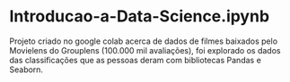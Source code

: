 # Introducao-a-Data-Science.ipynb
Projeto criado no google colab acerca de dados de filmes baixados pelo Movielens do Grouplens (100.000 mil avaliações), foi explorado os dados das classificações que as pessoas deram com bibliotecas Pandas e Seaborn.
